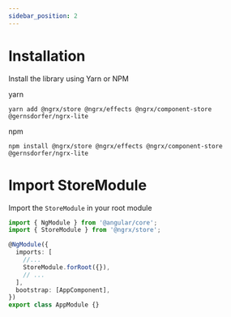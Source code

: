 ```yaml
---
sidebar_position: 2
---
```


# Installation

Install the library using Yarn or NPM

yarn

```shell
yarn add @ngrx/store @ngrx/effects @ngrx/component-store @gernsdorfer/ngrx-lite
```

npm

```shell
npm install @ngrx/store @ngrx/effects @ngrx/component-store @gernsdorfer/ngrx-lite
```

# Import StoreModule

Import the `StoreModule` in your root module

```ts title="app.module.ts"
import { NgModule } from '@angular/core';
import { StoreModule } from '@ngrx/store';

@NgModule({
  imports: [
    //...
    StoreModule.forRoot({}),
    // ...
  ],
  bootstrap: [AppComponent],
})
export class AppModule {}
```
